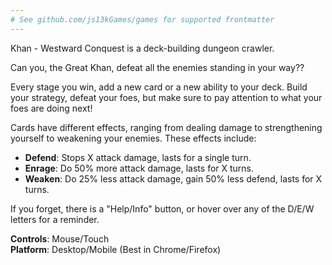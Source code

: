 ```yaml
---
# See github.com/js13kGames/games for supported frontmatter
---
```

Khan - Westward Conquest is a deck-building dungeon crawler.

Can you, the Great Khan, defeat all the enemies standing in your way??

Every stage you win, add a new card or a new ability to your deck. Build your strategy, defeat your foes, but make sure to pay attention to what your foes are doing next!

Cards have different effects, ranging from dealing damage to strengthening yourself to weakening your enemies. These effects include:
- **Defend**: Stops X attack damage, lasts for a single turn.
- **Enrage**: Do 50% more attack damage, lasts for X turns.
- **Weaken**: Do 25% less attack damage, gain 50% less defend, lasts for X turns.

If you forget, there is a "Help/Info" button, or hover over any of the D/E/W letters for a reminder.

**Controls**: Mouse/Touch<br>
**Platform**: Desktop/Mobile (Best in Chrome/Firefox)